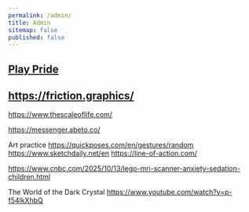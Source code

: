 ```yaml
---
permalink: /admin/
title: Admin
sitemap: false
published: false
---
```








## [Play Pride](https://fujio-pand-park.tumblr.com/)






## https://friction.graphics/


https://www.thescaleoflife.com/


https://messenger.abeto.co/





Art practice
https://quickposes.com/en/gestures/random
https://www.sketchdaily.net/en
https://line-of-action.com/



https://www.cnbc.com/2025/10/13/lego-mri-scanner-anxiety-sedation-children.html


The World of the Dark Crystal
https://www.youtube.com/watch?v=p-f54lkXhbQ